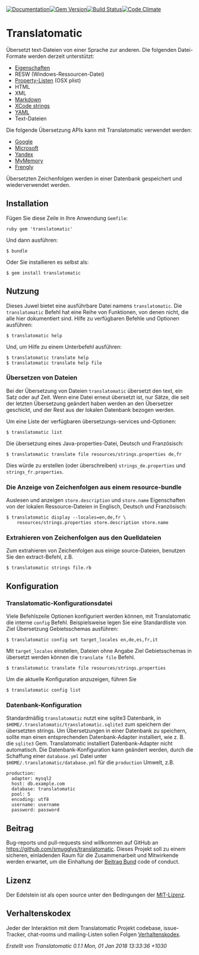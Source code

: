 [![Documentation](http://img.shields.io/badge/yard-docs-blue.svg)](http://www.rubydoc.info/gems/translatomatic)[![Gem Version](https://badge.fury.io/rb/translatomatic.svg)](https://badge.fury.io/rb/translatomatic)[![Build Status](https://travis-ci.org/smugglys/translatomatic.svg?branch=master)](https://travis-ci.org/smugglys/translatomatic)[![Code Climate](https://codeclimate.com/github/smugglys/translatomatic.svg)](https://codeclimate.com/github/smugglys/translatomatic)

# Translatomatic

Übersetzt text-Dateien von einer Sprache zur anderen. Die folgenden Datei-Formate werden derzeit unterstützt:

- [Eigenschaften](https://en.wikipedia.org/wiki/.properties)
- RESW (Windows-Ressourcen-Datei)
- [Property-Listen](https://en.wikipedia.org/wiki/Property_list) (OSX plist)
- HTML
- XML
- [Markdown](https://en.wikipedia.org/wiki/Markdown)
- [XCode strings](https://developer.apple.com/library/content/documentation/Cocoa/Conceptual/LoadingResources/Strings/Strings.html)
- [YAML](http://yaml.org/)
- Text-Dateien

Die folgende Übersetzung APIs kann mit Translatomatic verwendet werden:

- [Google](https://cloud.google.com/translate/)
- [Microsoft](https://www.microsoft.com/en-us/translator/translatorapi.aspx)
- [Yandex](https://tech.yandex.com/translate/)
- [MyMemory](https://mymemory.translated.net/doc/)
- [Frengly](http://www.frengly.com/api)

Übersetzten Zeichenfolgen werden in einer Datenbank gespeichert und wiederverwendet werden.

## Installation

Fügen Sie diese Zeile in Ihre Anwendung `Gemfile`:

`ruby
gem 'translatomatic'
`

Und dann ausführen:

    $ bundle

Oder Sie installieren es selbst als:

    $ gem install translatomatic

## Nutzung

Dieses Juwel bietet eine ausführbare Datei namens `translatomatic`. Die `translatomatic` Befehl hat eine Reihe von Funktionen, von denen nicht, die alle hier dokumentiert sind. Hilfe zu verfügbaren Befehle und Optionen ausführen:

    $ translatomatic help

Und, um Hilfe zu einem Unterbefehl ausführen:

    $ translatomatic translate help
    $ translatomatic translate help file

### Übersetzen von Dateien

Bei der Übersetzung von Dateien `translatomatic` übersetzt den text, ein Satz oder auf Zeit. Wenn eine Datei erneut übersetzt ist, nur Sätze, die seit der letzten Übersetzung geändert haben werden an den Übersetzer geschickt, und der Rest aus der lokalen Datenbank bezogen werden.

Um eine Liste der verfügbaren übersetzungs-services und-Optionen:

    $ translatomatic list

Die übersetzung eines Java-properties-Datei, Deutsch und Französisch:

    $ translatomatic translate file resources/strings.properties de,fr

Dies würde zu erstellen (oder überschreiben) `strings_de.properties` und `strings_fr.properties`.

### Die Anzeige von Zeichenfolgen aus einem resource-bundle

Auslesen und anzeigen `store.description` und `store.name` Eigenschaften von der lokalen Ressource-Dateien in Englisch, Deutsch und Französisch:

    $ translatomatic display --locales=en,de,fr \
        resources/strings.properties store.description store.name

### Extrahieren von Zeichenfolgen aus den Quelldateien

Zum extrahieren von Zeichenfolgen aus einige source-Dateien, benutzen Sie den extract-Befehl, z.B.

    $ translatomatic strings file.rb

## Konfiguration

### Translatomatic-Konfigurationsdatei

Viele Befehlszeile Optionen konfiguriert werden können, mit Translatomatic die interne `config` Befehl. Beispielsweise legen Sie eine Standardliste von Ziel Übersetzung Gebietsschemas ausführen:

    $ translatomatic config set target_locales en,de,es,fr,it

Mit `target_locales` einstellen, Dateien ohne Angabe Ziel Gebietsschemas in übersetzt werden können die `translate file` Befehl.

    $ translatomatic translate file resources/strings.properties

Um die aktuelle Konfiguration anzuzeigen, führen Sie

    $ translatomatic config list

### Datenbank-Konfiguration

Standardmäßig `translatomatic` nutzt eine sqlite3 Datenbank, in `$HOME/.translatomatic/translatomatic.sqlite3` zum speichern der übersetzten strings. Um Übersetzungen in einer Datenbank zu speichern, sollte man einen entsprechenden Datenbank-Adapter installiert, wie z. B. die `sqlite3` Gem. Translatomatic installiert Datenbank-Adapter nicht automatisch. Die Datenbank-Konfiguration kann geändert werden, durch die Schaffung einer `database.yml` Datei unter `$HOME/.translatomatic/database.yml` für die `production` Umwelt, z.B.

    production:
      adapter: mysql2
      host: db.example.com
      database: translatomatic
      pool: 5
      encoding: utf8
      username: username
      password: password

## Beitrag

Bug-reports und pull-requests sind willkommen auf GitHub an https://github.com/smugglys/translatomatic. Dieses Projekt soll zu einem sicheren, einladenden Raum für die Zusammenarbeit und Mitwirkende werden erwartet, um die Einhaltung der [Beitrag Bund](http://contributor-covenant.org) code of conduct.

## Lizenz

Der Edelstein ist als open source unter den Bedingungen der [MIT-Lizenz](https://opensource.org/licenses/MIT).

## Verhaltenskodex

Jeder der Interaktion mit dem Translatomatic Projekt codebase, issue-Tracker, chat-rooms und mailing-Listen sollen Folgen [Verhaltenskodex](https://github.com/smugglys/translatomatic/blob/master/CODE_OF_CONDUCT.md).

_Erstellt von Translatomatic 0.1.1 Mon, 01 Jan 2018 13:33:36 +1030_
